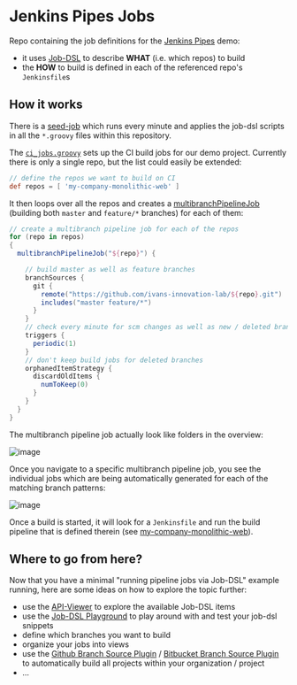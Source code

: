 
# Jenkins Pipes Jobs

Repo containing the job definitions for the [Jenkins Pipes](https://github.com/ivans-innovation-lab/jenkins-pipelines-infrastructure) demo:

 * it uses [Job-DSL](https://github.com/jenkinsci/job-dsl-plugin/wiki) to describe **WHAT** (i.e. which repos) to build
 * the **HOW** to build is defined in each of the referenced repo's `Jenkinsfile`s

## How it works

There is a [seed-job](https://github.com/ivans-innovation-lab/jenkins-pipelines-infrastructure/blob/master/seedJob.xml) which runs every minute and applies the job-dsl scripts in all the `*.groovy` files within this repository.

The [`ci_jobs.groovy`](https://github.com/ivans-innovation-lab/jenkins-pipelines-jobs/blob/master/ci_jobs.groovy) sets up the CI build jobs for our demo project. Currently there is only a single repo, but the list could easily be extended:

```groovy
// define the repos we want to build on CI
def repos = [ 'my-company-monolithic-web' ]
```

It then loops over all the repos and creates a [multibranchPipelineJob](https://jenkinsci.github.io/job-dsl-plugin/#method/javaposse.jobdsl.dsl.DslFactory.multibranchPipelineJob) (building both `master` and `feature/*` branches) for each of them:

```groovy
// create a multibranch pipeline job for each of the repos
for (repo in repos)
{
  multibranchPipelineJob("${repo}") {

    // build master as well as feature branches
    branchSources {
      git {
        remote("https://github.com/ivans-innovation-lab/${repo}.git")
        includes("master feature/*")
      }
    }
    // check every minute for scm changes as well as new / deleted branches
    triggers {
      periodic(1)
    }
    // don't keep build jobs for deleted branches
    orphanedItemStrategy {
      discardOldItems {
        numToKeep(0)
      }
    }
  }
}

```

The multibranch pipeline job actually look like folders in the overview:

![image](https://cloud.githubusercontent.com/assets/365744/22827495/81d87e20-ef98-11e6-8e42-42b7a5678033.png)

Once you navigate to a specific multibranch pipeline job, you see the individual jobs which are being automatically generated for each of the matching branch patterns:

![image](https://cloud.githubusercontent.com/assets/365744/22827681/6372e2a8-ef99-11e6-95db-4155a650e460.png)

Once a build is started, it will look for a `Jenkinsfile` and run the build pipeline that is defined therein (see [my-company-monolithic-web](https://github.com/ivans-innovation-lab/my-company-monolithic-web)).


## Where to go from here?

Now that you have a minimal "running pipeline jobs via Job-DSL" example running, here are some ideas on how to explore the topic further:

 * use the [API-Viewer](https://jenkinsci.github.io/job-dsl-plugin/) to explore the available Job-DSL items
 * use the [Job-DSL Playground](https://job-dsl.herokuapp.com/) to play around with and test your job-dsl snippets
 * define which branches you want to build
 * organize your jobs into views
 * use the [Github Branch Source Plugin](https://wiki.jenkins-ci.org/display/JENKINS/GitHub+Branch+Source+Plugin) /  [Bitbucket Branch Source Plugin](https://wiki.jenkins-ci.org/display/JENKINS/Bitbucket+Branch+Source+Plugin) to automatically build all projects within your organization / project
 * ...
